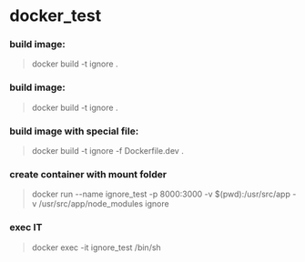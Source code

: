 # docker_test

### build image:
 > docker build -t ignore .
 
### build image:
 > docker build -t ignore .

### build image with special file:
 > docker build -t ignore -f Dockerfile.dev .
 
### create container with mount folder
> docker run --name ignore_test -p 8000:3000 -v $(pwd):/usr/src/app   -v /usr/src/app/node_modules ignore

### exec IT
>  docker exec -it ignore_test /bin/sh
